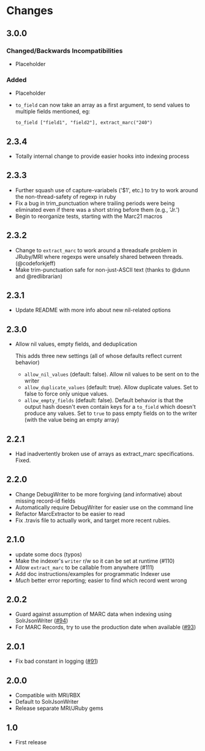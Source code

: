 # Changes

## 3.0.0

### Changed/Backwards Incompatibilities

* Placeholder

### Added

* Placeholder

* `to_field` can now take an array as a first argument, to send values to multiple fields mentioned, eg:

      to_field ["field1", "field2"], extract_marc("240")


## 2.3.4
  * Totally internal change to provide easier hooks into indexing process

## 2.3.3
  * Further squash use of capture-variabels ('$1', etc.)
    to try to work around the non-thread-safety of
    regexp in ruby
  * Fix a bug in trim_punctuation where trailing
    periods were being eliminated even if there
    was a short string before them (e.g., 'Jr.')
  * Begin to reorganize tests, starting with
    the Marc21 macros

## 2.3.2
  * Change to `extract_marc` to work around a threadsafe problem in JRuby/MRI where
    regexps were unsafely shared between threads. (@codeforkjeff)
  * Make trim-punctuation safe for non-just-ASCII text (thanks to @dunn and @redlibrarian)

## 2.3.1
  * Update README with more info about new nil-related options

## 2.3.0
  * Allow nil values, empty fields, and deduplication

    This adds three new settings (all of whose defaults reflect current behavior)

    * `allow_nil_values` (default: false). Allow nil values to be sent on to the writer
    * `allow_duplicate_values` (default: true). Allow duplicate values. Set to false to
      force only unique values.
    * `allow_empty_fields` (default: false). Default behavior is that the output hash
      doesn't even contain keys for a `to_field` which doesn't produce any values.
      Set to `true` to pass empty fields on to the writer (with the value being an empty array)

## 2.2.1
  * Had inadvertently broken use of arrays as extract_marc specifications. Fixed.

## 2.2.0
  * Change DebugWriter to be more forgiving (and informative) about missing record-id fields
  * Automatically require DebugWriter for easier use on the command line
  * Refactor MarcExtractor to be easier to read
  * Fix .travis file to actually work, and target more recent rubies.

## 2.1.0
  * update some docs (typos)
  * Make the indexer's `writer` r/w so it can be set at runtime (#110)
  * Allow `extract_marc` to be callable from anywhere (#111)
  * Add doc instructions/examples for programmatic Indexer use
  * _Much_ better error reporting; easier to find which record went wrong


## 2.0.2

* Guard against assumption of MARC data when indexing using SolrJsonWriter ([#94](https://github.com/traject-project/traject/issues/94))
* For MARC Records, try to use the production date when available ([#93](https://github.com/traject-project/traject/issues/93))

## 2.0.1

* Fix bad constant in logging ([#91](https://github.com/traject-project/traject/issues/91))

## 2.0.0

* Compatible with MRI/RBX
* Default to SolrJsonWriter
* Release separate MRI/JRuby gems

## 1.0

* First release
